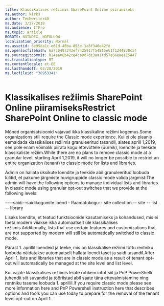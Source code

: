 ```yaml
---
title: Klassikalises režiimis SharePoint Online piiramiseks
ms.author: kirks
author: Techwriter40
ms.date: 3/27/2018
ms.audience: ITPro
ms.topic: article
ROBOTS: NOINDEX, NOFOLLOW
localization_priority: Normal
ms.assetid: 6e99da1c-e61d-40ba-855e-1a8f346e42fd
ms.openlocfilehash: 6a7c0497243ef7425917f54815e61f1244838c54
ms.sourcegitcommit: b14aa00b42ce4ca9d7dc3aa1fd57e66eae115447
ms.translationtype: MT
ms.contentlocale: et-EE
ms.lasthandoff: 03/28/2019
ms.locfileid: "30953341"
---
```

# <a name="restrict-sharepoint-online-to-classic-mode"></a><span data-ttu-id="7af34-102">Klassikalises režiimis SharePoint Online piiramiseks</span><span class="sxs-lookup"><span data-stu-id="7af34-102">Restrict SharePoint Online to classic mode</span></span>

<span data-ttu-id="7af34-103">Mõned organisatsioonid vajavad ikka klassikaline režiimi kogemus.</span><span class="sxs-lookup"><span data-stu-id="7af34-103">Some organizations still require the Classic mode experience.</span></span> <span data-ttu-id="7af34-104">Kui ei ole plaanis eemaldada klassikalises režiimis granuleeritud tasandil, alates aprill 1,2019, see pole enam võimalik piirata kogu ettevõttele (üürnik), loendite ja teekide klassikaliste režiim.</span><span class="sxs-lookup"><span data-stu-id="7af34-104">While there are no plans to remove classic mode at a granular level, starting April 1,2019, it will no longer be possible to restrict an entire organization (tenant) to classic mode for lists and libraries.</span></span>

<span data-ttu-id="7af34-105">Admin on hallata üksikute loendite ja teekide abil granuleeritud loobuda lülitid, et pakume järgmiste huvigruppide classic mode valida järgmist:</span><span class="sxs-lookup"><span data-stu-id="7af34-105">The admin will have the following options to manage individual lists and libraries in classic mode using granular opt-out switches that we provide at the following levels:</span></span>

<span data-ttu-id="7af34-106">----saidi--saidikogumite loend - Raamatukogu</span><span class="sxs-lookup"><span data-stu-id="7af34-106">-- site collection -- site -- list -- library</span></span>

<span data-ttu-id="7af34-107">Lisaks loendite, et teatud funktsioonide kasutamiseks ja kohandused, mis ei toeta modern viiakse ikka automaatselt üle klassikalises režiimis.</span><span class="sxs-lookup"><span data-stu-id="7af34-107">Additionally, lists that use certain features and customizations that are not supported by modern will still be automatically switched to classic mode.</span></span>

<span data-ttu-id="7af34-108">Pärast 1. aprillil loendeid ja teeke, mis on klassikalise režiimi tõttu rentniku loobuda näidatakse automaatselt hallata loendi taset ja saidi tasandil.</span><span class="sxs-lookup"><span data-stu-id="7af34-108">After April 1, lists and libraries that are in classic mode as a result of tenant opt-out will automatically be managed at the site level and list level.</span></span>

<span data-ttu-id="7af34-109">Kui vajate klassikalises režiimis leiate rohkem infot siit ja PnP PowerShelli juhendit siit suvandid ja tööriistad abil saate täna ettevalmistamine ning rentniku taseme loobuda 1. aprillil.</span><span class="sxs-lookup"><span data-stu-id="7af34-109">If you require classic mode please see more information here and PnP Powershell instruction here that describes options and tools you can use today to prepare for the removal of the tenant level opt-out on April 1.</span></span>
